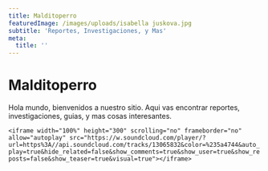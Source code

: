 ```yaml
---
title: Malditoperro
featuredImage: /images/uploads/isabella juskova.jpg
subtitle: 'Reportes, Investigaciones, y Mas'
meta:
  title: ''
---
```

# Malditoperro

Hola mundo, bienvenidos a nuestro sitio. Aqui vas encontrar reportes, investigaciones, guias, y mas cosas interesantes.



`<iframe width="100%" height="300" scrolling="no" frameborder="no" allow="autoplay" src="https://w.soundcloud.com/player/?url=https%3A//api.soundcloud.com/tracks/13065832&color=%235a4744&auto_play=true&hide_related=false&show_comments=true&show_user=true&show_reposts=false&show_teaser=true&visual=true"></iframe>`
